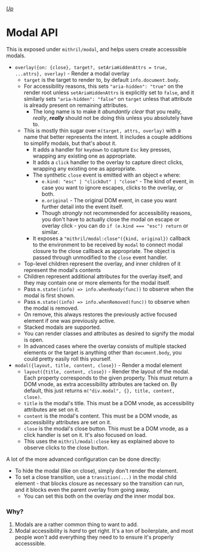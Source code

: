 [*Up*](README.md)

# Modal API

This is exposed under `mithril/modal`, and helps users create accesssible modals.

- `overlay({on: {close}, target?, setAriaHiddenAttrs = true, ...attrs}, overlay)` - Render a modal overlay
    - `target` is the target to render to, by default `info.document.body`.
    - For accessibility reasons, this sets `"aria-hidden": "true"` on the render root unless `setAriaHiddenAttrs` is explicitly set to `false`, and it similarly sets `"aria-hidden": "false"` on `target` unless that attribute is already present on remaining attributes.
        - The long name is to make it *abundantly clear* that you really, *really*, ***really*** should not be doing this unless you absolutely have to.
    - This is mostly thin sugar over `m(target, attrs, overlay)` with a name that better represents the intent. It includes a couple additions to simplify modals, but that's about it.
        - It adds a handler for `keydown` to capture `Esc` key presses, wrapping any existing one as appropriate.
        - It adds a `click` handler to the overlay to capture direct clicks, wrapping any existing one as appropriate.
        - The synthetic `close` event is emitted with an object `e` where:
            - `e.kind: "esc" | "clickOut" | "close"` - The kind of event, in case you want to ignore escapes, clicks to the overlay, or both.
            - `e.original` - The original DOM event, in case you want further detail into the event itself.
            - Though *strongly* not recommended for accessibility reasons, you don't have to actually close the modal on escape or overlay click - you can do `if (e.kind === "esc") return` or similar.
        - It exposes a `"mithril/modal:close"({kind, original})` callback to the environment to be received by `modal` to connect modal closure to the close callback as appropriate. The object is passed through unmodified to the `close` event handler.
    - Top-level children represent the overlay, and inner children of it represent the modal's contents
    - Children represent additional attributes for the overlay itself, and they may contain one or more elements for the modal itself.
    - Pass `m.state((info) => info.whenReady(func))` to observe when the modal is first shown.
    - Pass `m.state((info) => info.whenRemoved(func))` to observe when the modal is removed.
    - On remove, this always restores the previously active focused element if one was previously active.
    - Stacked modals are supported.
    - You can render classes and attributes as desired to signify the modal is open.
    - In advanced cases where the overlay consists of multiple stacked elements or the target is anything other than `document.body`, you could pretty easily roll this yourself.
- `modal({layout, title, content, close})` - Render a modal element
    - `layout({title, content, close})` - Render the layout of the modal. Each property corresponds to the given property. This must return a DOM vnode, as extra accessibility attributes are tacked on. By default, this just returns `m("div.modal", {}, title, content, close)`.
    - `title` is the modal's title. This must be a DOM vnode, as accessibility attributes are set on it.
    - `content` is the modal's content. This must be a DOM vnode, as accessibility attributes are set on it.
    - `close` is the modal's close button. This must be a DOM vnode, as a click handler is set on it. It's also focused on load.
    - This uses the `mithril/modal:close` key as explained above to observe clicks to the close button.

A lot of the more advanced configuration can be done directly:

- To hide the modal (like on close), simply don't render the element.
- To set a close transition, use a `transition(...)` in the modal child element - that blocks closure as necessary so the transition can run, and it blocks even the parent overlay from going away.
    - You can set this both on the overlay *and* the inner modal box.

### Why?

1. Modals are a rather common thing to want to add.
1. Modal accessibility is *hard* to get right. It's a ton of boilerplate, and most people *won't* add everything they need to to ensure it's properly accesssible.
